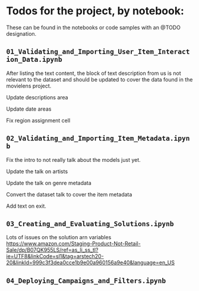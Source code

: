 # Todos for the project, by notebook:

These can be found in the notebooks or code samples with an @TODO designation.

## `01_Validating_and_Importing_User_Item_Interaction_Data.ipynb`

After listing the text content, the block of text description from us is not relevant to the dataset and should be updated to cover the data found in the movielens project.

Update descriptions area

Update date areas

Fix region assignment cell

## `02_Validating_and_Importing_Item_Metadata.ipynb`

Fix the intro to not really talk about the models just yet.

Update the talk on artists

Update the talk on genre metadata

Convert the dataset talk to cover the item metadata

Add text on exit.

## `03_Creating_and_Evaluating_Solutions.ipynb`

Lots of issues on the solution arn variables
https://www.amazon.com/Staging-Product-Not-Retail-Sale/dp/B07QK955LS/ref=as_li_ss_tl?ie=UTF8&linkCode=sl1&tag=arstech20-20&linkId=999c3f3dea0cce1b9e00a960156a9e40&language=en_US

## `04_Deploying_Campaigns_and_Filters.ipynb`

